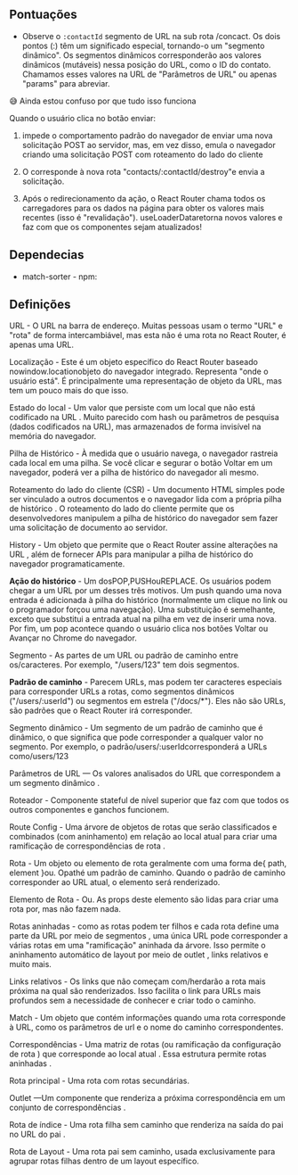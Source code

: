 



## Pontuações

- Observe o `:contactId` segmento de URL na sub rota /concact. Os dois pontos (:) têm um significado especial, tornando-o um "segmento dinâmico". Os segmentos dinâmicos corresponderão aos valores dinâmicos (mutáveis) nessa posição do URL, como o ID do contato. Chamamos esses valores na URL de "Parâmetros de URL" ou apenas "params" para abreviar.

😅 Ainda estou confuso por que tudo isso funciona

Quando o usuário clica no botão enviar:

1. <Form>impede o comportamento padrão do navegador de enviar uma nova solicitação POST ao servidor, mas, em vez disso, emula o navegador criando uma solicitação POST com roteamento do lado do cliente

2.  O <Form action="destroy">corresponde à nova rota "contacts/:contactId/destroy"e envia a solicitação.

3.  Após o redirecionamento da ação, o React Router chama todos os carregadores para os dados na página para obter os valores mais recentes (isso é "revalidação"). useLoaderDataretorna novos valores e faz com que os componentes sejam atualizados!

## Dependecias 

- match-sorter - npm: 


## Definições

URL - O URL na barra de endereço. Muitas pessoas usam o termo "URL" e "rota" de forma intercambiável, mas esta não é uma rota no React Router, é apenas uma URL.

Localização - Este é um objeto específico do React Router baseado nowindow.locationobjeto do navegador integrado. Representa "onde o usuário está". É principalmente uma representação de objeto da URL, mas tem um pouco mais do que isso.

Estado do local - Um valor que persiste com um local que não está codificado na URL . Muito parecido com hash ou parâmetros de pesquisa (dados codificados na URL), mas armazenados de forma invisível na memória do navegador.

Pilha de Histórico - À medida que o usuário navega, o navegador rastreia cada local em uma pilha. Se você clicar e segurar o botão Voltar em um navegador, poderá ver a pilha de histórico do navegador ali mesmo.

Roteamento do lado do cliente (CSR) - Um documento HTML simples pode ser vinculado a outros documentos e o navegador lida com a própria pilha de histórico . O roteamento do lado do cliente permite que os desenvolvedores manipulem a pilha de histórico do navegador sem fazer uma solicitação de documento ao servidor.

History - Um objeto que permite que o React Router assine alterações na URL , além de fornecer APIs para manipular a pilha de histórico do navegador programaticamente.

**Ação do histórico** - Um dosPOP,PUSHouREPLACE. Os usuários podem chegar a um URL por um desses três motivos. Um push quando uma nova entrada é adicionada à pilha do histórico (normalmente um clique no link ou o programador forçou uma navegação). Uma substituição é semelhante, exceto que substitui a entrada atual na pilha em vez de inserir uma nova. Por fim, um pop acontece quando o usuário clica nos botões Voltar ou Avançar no Chrome do navegador.

Segmento - As partes de um URL ou padrão de caminho entre os/caracteres. Por exemplo, "/users/123" tem dois segmentos.

**Padrão de caminho** - Parecem URLs, mas podem ter caracteres especiais para corresponder URLs a rotas, como segmentos dinâmicos ("/users/:userId") ou segmentos em estrela ("/docs/*"). Eles não são URLs, são padrões que o React Router irá corresponder.

Segmento dinâmico - Um segmento de um padrão de caminho que é dinâmico, o que significa que pode corresponder a qualquer valor no segmento. Por exemplo, o padrão/users/:userIdcorresponderá a URLs como/users/123

Parâmetros de URL — Os valores analisados ​​do URL que correspondem a um segmento dinâmico .

Roteador - Componente stateful de nível superior que faz com que todos os outros componentes e ganchos funcionem.

Route Config - Uma árvore de objetos de rotas que serão classificados e combinados (com aninhamento) em relação ao local atual para criar uma ramificação de correspondências de rota .

Rota - Um objeto ou elemento de rota geralmente com uma forma de{ path, element }ou<Route path element>. Opathé um padrão de caminho. Quando o padrão de caminho corresponder ao URL atual, o elemento será renderizado.

Elemento de Rota - Ou<Route>. As props deste elemento são lidas para criar uma rota por<Routes>, mas não fazem nada.

Rotas aninhadas - como as rotas podem ter filhos e cada rota define uma parte da URL por meio de segmentos , uma única URL pode corresponder a várias rotas em uma "ramificação" aninhada da árvore. Isso permite o aninhamento automático de layout por meio de outlet , links relativos e muito mais.

Links relativos - Os links que não começam com/herdarão a rota mais próxima na qual são renderizados. Isso facilita o link para URLs mais profundos sem a necessidade de conhecer e criar todo o caminho.

Match - Um objeto que contém informações quando uma rota corresponde à URL, como os parâmetros de url e o nome do caminho correspondentes.

Correspondências - Uma matriz de rotas (ou ramificação da configuração de rota ) que corresponde ao local atual . Essa estrutura permite rotas aninhadas .

Rota principal - Uma rota com rotas secundárias.

Outlet —Um componente que renderiza a próxima correspondência em um conjunto de correspondências .

Rota de índice - Uma rota filha sem caminho que renderiza na saída do pai no URL do pai .

Rota de Layout - Uma rota pai sem caminho, usada exclusivamente para agrupar rotas filhas dentro de um layout específico.